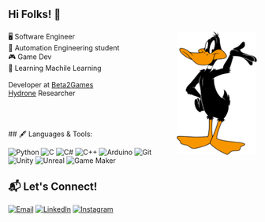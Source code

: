 ## Hi Folks! 👋

### <img align='right' src="assets/Daffy_Duck.png" height="250">


🖥️ Software Engineer </br> 🦾 Automation Engineering student </br> 🎮 Game Dev </br> 🤖 Learning Machile Learning </br> </br> Developer at [Beta2Games](https://www.beta2games.com/)</br> [Hydrone](https://www.linkedin.com/company/hydrone123) Researcher</br></br>

</br>
</br>
## 🖋️ Languages & Tools:

<p align="left">
  <img src="https://img.icons8.com/color/50/000000/python.png" alt="Python" width="50"/>
  <img src="https://img.icons8.com/color/50/000000/c-programming.png" alt="C" width="50"/>
  <img src="https://img.icons8.com/color/50/000000/c-sharp-logo.png" alt="C#" width="50"/>
  <img src="https://img.icons8.com/color/50/000000/c-plus-plus-logo.png" alt="C++" width="50"/>
  <img src="https://img.icons8.com/color/50/000000/arduino.png" alt="Arduino" width="50"/>
  <img src="https://img.icons8.com/color/50/000000/git.png" alt="Git" width="50"/>
  <img src="https://img.icons8.com/color/50/000000/unity.png" alt="Unity" width="50"/>
  <img src="https://img.icons8.com/color/50/000000/unreal-engine.png" alt="Unreal" width="50"/>
  <img src="https://img.icons8.com/color/50/000000/game-maker.png" alt="Game Maker" width="50"/>
</p>

## 📬 Let's Connect!

[![Email](https://img.shields.io/badge/Email-fba600?style=for-the-badge&logo=outlook&logoColor=white)](mailto:LucasAvila08@outlook.com)
[![LinkedIn](https://img.shields.io/badge/LinkedIn-0A66C2?style=for-the-badge&logo=linkedin&logoColor=white)](https://www.linkedin.com/in/lucasavila08/)
[![Instagram](https://img.shields.io/badge/Instagram-E4405F?style=for-the-badge&logoColor=white)](https://www.instagram.com/oavilatalvez)

<br/><br/>
